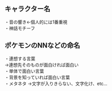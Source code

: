 ## キャラクター名
・音の響き←個人的には1番重視  
・神話モチーフ  

## ポケモンのNNなどの命名
・連想する言葉  
→連想先そのものが面白ければ面白い  
・単体で面白い言葉  
・背景を知っていれば面白い言葉  
・メタネタ
→文字が入りきらない、文字化け、etc...
